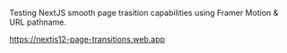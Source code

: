 Testing NextJS smooth page trasition capabilities using Framer Motion & URL pathname.

https://nextjs12-page-transitions.web.app
